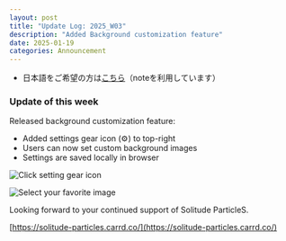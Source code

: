 ```yaml
---
layout: post
title: "Update Log: 2025_W03"
description: "Added Background customization feature"
date: 2025-01-19
categories: Announcement
---
```


* 日本語をご希望の方は[こちら](https://note.com/sopars)（noteを利用しています）


### Update of this week
Released background customization feature:
- Added settings gear icon (⚙️) to top-right
- Users can now set custom background images
- Settings are saved locally in browser

![Click setting gear icon](/solpar/assets/images/SolPar-2025-W03-01.png)


![Select your favorite image](/solpar/assets/images/SolPar-2025-W03-02.png)

Looking forward to your continued support of Solitude ParticleS.

[https://solitude-particles.carrd.co/](https://solitude-particles.carrd.co/)